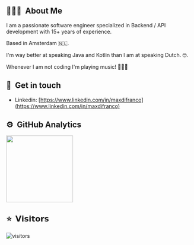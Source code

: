 
## 👨🏻‍💻 &nbsp;About Me
I am a passionate software engineer specialized in Backend / API development with 15+ years of experience.

Based in Amsterdam 🇳🇱. 

I'm way better at speaking Java and Kotlin than I am at speaking Dutch. 🤓.

Whenever I am not coding I'm playing music! 🤟🤟🤟

## 💌 &nbsp;Get in touch
- Linkedin: [https://www.linkedin.com/in/maxdifranco](https://www.linkedin.com/in/maxdifranco)

## ⚙️ &nbsp;GitHub Analytics
<p>
<a href="https://github.com/dfjmax">
  <img height="180em" src="https://github-readme-stats-eight-theta.vercel.app/api?username=dfjmax&show_icons=true&theme=vue-dark&include_all_commits=true&count_private=true" />
</a>
</p>

## ⭐️ &nbsp;𝗩𝗶𝘀𝗶𝘁𝗼𝗿𝘀

![visitors](https://visitor-badge.glitch.me/badge?page_id=dfjmax)

